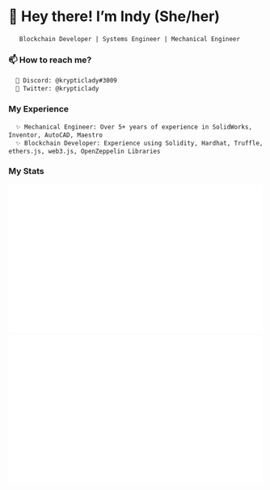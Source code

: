  # 👋 Hey there! I’m Indy (She/her)
       Blockchain Developer | Systems Engineer | Mechanical Engineer

### 📫 How to reach me?
      💞️ Discord: @krypticlady#3009
      💞️ Twitter: @krypticlady
      
### My Experience
      ✨ Mechanical Engineer: Over 5+ years of experience in SolidWorks, Inventor, AutoCAD, Maestro
      ✨ Blockchain Developer: Experience using Solidity, Hardhat, Truffle, ethers.js, web3.js, OpenZeppelin Libraries
     
### My Stats
![](https://raw.githubusercontent.com/aidnii/github-user-stats/master/generated/overview.svg#gh-dark-mode-only) ![](https://raw.githubusercontent.com/aidnii/github-user-stats/master/generated/languages.svg#gh-dark-mode-only)


<!---
aidnii/aidnii is a ✨ special ✨ repository because its `README.md` (this file) appears on your GitHub profile.
You can click the Preview link to take a look at your changes.
--->
